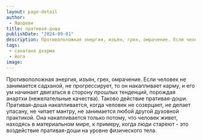 ```yaml
---
layout: page-detail
author:
 - Яшодеви
title: пративая-доша
publishDate: "2024-09-01"
description: Противоположная энергия, изъян, грех, омрачение. Если человек не занимается садханой, не прогрессирует, то он накапливает карму, и его ум начинает двигаться в сторону прошлых тенденций, порождая анартхи (нежелательные качества). Таково действие пративая-доши. Пративая-доша накапливается, когда человек не созерцает, не делает упасану, не читает мантру, не занимается любой другой духовной практикой. Она накапливается только потому, что человек живет, находясь в материальном мире, к примеру, когда люди стареют - это воздействие пративая-доши на уровне физического тела.
tags:
 - санатана дхарма
 - йога
image: 
---
```


Противоположная энергия, изъян, грех, омрачение. Если человек не занимается садханой, не прогрессирует, то он накапливает карму, и его ум начинает двигаться в сторону прошлых тенденций, порождая анартхи (нежелательные качества). Таково действие пративая-доши. Пративая-доша накапливается, когда человек не созерцает, не делает упасану, не читает мантру, не занимается любой другой духовной практикой. Она накапливается только потому, что человек живет, находясь в материальном мире, к примеру, когда люди стареют - это воздействие пративая-доши на уровне физического тела.

